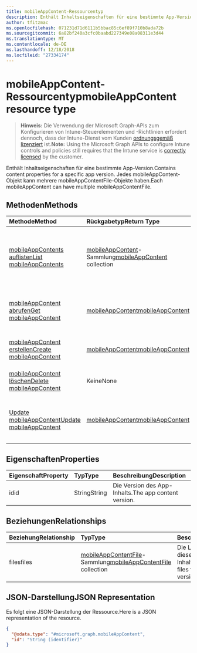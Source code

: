 ```yaml
---
title: mobileAppContent-Ressourcentyp
description: Enthält Inhaltseigenschaften für eine bestimmte App-Version. Jedes mobileAppContent-Objekt kann mehrere mobileAppContentFile-Objekte haben.
author: tfitzmac
ms.openlocfilehash: 071231d71d6111b5bbac85c6ef89f710b8ada72b
ms.sourcegitcommit: 6a82bf240a3cfc0baabd227349e08a08311e3d44
ms.translationtype: MT
ms.contentlocale: de-DE
ms.lasthandoff: 12/18/2018
ms.locfileid: "27334174"
---
```

# <a name="mobileappcontent-resource-type"></a><span data-ttu-id="cc881-104">mobileAppContent-Ressourcentyp</span><span class="sxs-lookup"><span data-stu-id="cc881-104">mobileAppContent resource type</span></span>

> <span data-ttu-id="cc881-105">**Hinweis:** Die Verwendung der Microsoft Graph-APIs zum Konfigurieren von Intune-Steuerelementen und -Richtlinien erfordert dennoch, dass der Intune-Dienst vom Kunden [ordnungsgemäß lizenziert](https://go.microsoft.com/fwlink/?linkid=839381) ist.</span><span class="sxs-lookup"><span data-stu-id="cc881-105">**Note:** Using the Microsoft Graph APIs to configure Intune controls and policies still requires that the Intune service is [correctly licensed](https://go.microsoft.com/fwlink/?linkid=839381) by the customer.</span></span>

<span data-ttu-id="cc881-106">Enthält Inhaltseigenschaften für eine bestimmte App-Version.</span><span class="sxs-lookup"><span data-stu-id="cc881-106">Contains content properties for a specific app version.</span></span> <span data-ttu-id="cc881-107">Jedes mobileAppContent-Objekt kann mehrere mobileAppContentFile-Objekte haben.</span><span class="sxs-lookup"><span data-stu-id="cc881-107">Each mobileAppContent can have multiple mobileAppContentFile.</span></span>
## <a name="methods"></a><span data-ttu-id="cc881-108">Methoden</span><span class="sxs-lookup"><span data-stu-id="cc881-108">Methods</span></span>
|<span data-ttu-id="cc881-109">Methode</span><span class="sxs-lookup"><span data-stu-id="cc881-109">Method</span></span>|<span data-ttu-id="cc881-110">Rückgabetyp</span><span class="sxs-lookup"><span data-stu-id="cc881-110">Return Type</span></span>|<span data-ttu-id="cc881-111">Beschreibung</span><span class="sxs-lookup"><span data-stu-id="cc881-111">Description</span></span>|
|:---|:---|:---|
|[<span data-ttu-id="cc881-112">mobileAppContents auflisten</span><span class="sxs-lookup"><span data-stu-id="cc881-112">List mobileAppContents</span></span>](../api/intune-apps-mobileappcontent-list.md)|<span data-ttu-id="cc881-113">[mobileAppContent](../resources/intune-apps-mobileappcontent.md)-Sammlung</span><span class="sxs-lookup"><span data-stu-id="cc881-113">[mobileAppContent](../resources/intune-apps-mobileappcontent.md) collection</span></span>|<span data-ttu-id="cc881-114">Auflisten von Eigenschaften und Beziehungen der [mobileAppContent](../resources/intune-apps-mobileappcontent.md)-Objekte.</span><span class="sxs-lookup"><span data-stu-id="cc881-114">List properties and relationships of the [mobileAppContent](../resources/intune-apps-mobileappcontent.md) objects.</span></span>|
|[<span data-ttu-id="cc881-115">mobileAppContent abrufen</span><span class="sxs-lookup"><span data-stu-id="cc881-115">Get mobileAppContent</span></span>](../api/intune-apps-mobileappcontent-get.md)|[<span data-ttu-id="cc881-116">mobileAppContent</span><span class="sxs-lookup"><span data-stu-id="cc881-116">mobileAppContent</span></span>](../resources/intune-apps-mobileappcontent.md)|<span data-ttu-id="cc881-117">Lesen von Eigenschaften und Beziehungen des [mobileAppContent](../resources/intune-apps-mobileappcontent.md)-Objekts.</span><span class="sxs-lookup"><span data-stu-id="cc881-117">Read properties and relationships of the [mobileAppContent](../resources/intune-apps-mobileappcontent.md) object.</span></span>|
|[<span data-ttu-id="cc881-118">mobileAppContent erstellen</span><span class="sxs-lookup"><span data-stu-id="cc881-118">Create mobileAppContent</span></span>](../api/intune-apps-mobileappcontent-create.md)|[<span data-ttu-id="cc881-119">mobileAppContent</span><span class="sxs-lookup"><span data-stu-id="cc881-119">mobileAppContent</span></span>](../resources/intune-apps-mobileappcontent.md)|<span data-ttu-id="cc881-120">Erstellen eines neuen [mobileAppContent](../resources/intune-apps-mobileappcontent.md)-Objekts.</span><span class="sxs-lookup"><span data-stu-id="cc881-120">Create a new [mobileAppContent](../resources/intune-apps-mobileappcontent.md) object.</span></span>|
|[<span data-ttu-id="cc881-121">mobileAppContent löschen</span><span class="sxs-lookup"><span data-stu-id="cc881-121">Delete mobileAppContent</span></span>](../api/intune-apps-mobileappcontent-delete.md)|<span data-ttu-id="cc881-122">Keine</span><span class="sxs-lookup"><span data-stu-id="cc881-122">None</span></span>|<span data-ttu-id="cc881-123">Löscht eine [mobileAppContent](../resources/intune-apps-mobileappcontent.md)-Ressource.</span><span class="sxs-lookup"><span data-stu-id="cc881-123">Deletes a [mobileAppContent](../resources/intune-apps-mobileappcontent.md).</span></span>|
|[<span data-ttu-id="cc881-124">Update mobileAppContent</span><span class="sxs-lookup"><span data-stu-id="cc881-124">Update mobileAppContent</span></span>](../api/intune-apps-mobileappcontent-update.md)|[<span data-ttu-id="cc881-125">mobileAppContent</span><span class="sxs-lookup"><span data-stu-id="cc881-125">mobileAppContent</span></span>](../resources/intune-apps-mobileappcontent.md)|<span data-ttu-id="cc881-126">Aktualisieren der Eigenschaften eines [mobileAppContent](../resources/intune-apps-mobileappcontent.md)-Objekts.</span><span class="sxs-lookup"><span data-stu-id="cc881-126">Update the properties of a [mobileAppContent](../resources/intune-apps-mobileappcontent.md) object.</span></span>|

## <a name="properties"></a><span data-ttu-id="cc881-127">Eigenschaften</span><span class="sxs-lookup"><span data-stu-id="cc881-127">Properties</span></span>
|<span data-ttu-id="cc881-128">Eigenschaft</span><span class="sxs-lookup"><span data-stu-id="cc881-128">Property</span></span>|<span data-ttu-id="cc881-129">Typ</span><span class="sxs-lookup"><span data-stu-id="cc881-129">Type</span></span>|<span data-ttu-id="cc881-130">Beschreibung</span><span class="sxs-lookup"><span data-stu-id="cc881-130">Description</span></span>|
|:---|:---|:---|
|<span data-ttu-id="cc881-131">id</span><span class="sxs-lookup"><span data-stu-id="cc881-131">id</span></span>|<span data-ttu-id="cc881-132">String</span><span class="sxs-lookup"><span data-stu-id="cc881-132">String</span></span>|<span data-ttu-id="cc881-133">Die Version des App-Inhalts.</span><span class="sxs-lookup"><span data-stu-id="cc881-133">The app content version.</span></span>|

## <a name="relationships"></a><span data-ttu-id="cc881-134">Beziehungen</span><span class="sxs-lookup"><span data-stu-id="cc881-134">Relationships</span></span>
|<span data-ttu-id="cc881-135">Beziehung</span><span class="sxs-lookup"><span data-stu-id="cc881-135">Relationship</span></span>|<span data-ttu-id="cc881-136">Typ</span><span class="sxs-lookup"><span data-stu-id="cc881-136">Type</span></span>|<span data-ttu-id="cc881-137">Beschreibung</span><span class="sxs-lookup"><span data-stu-id="cc881-137">Description</span></span>|
|:---|:---|:---|
|<span data-ttu-id="cc881-138">files</span><span class="sxs-lookup"><span data-stu-id="cc881-138">files</span></span>|<span data-ttu-id="cc881-139">[mobileAppContentFile](../resources/intune-apps-mobileappcontentfile.md)-Sammlung</span><span class="sxs-lookup"><span data-stu-id="cc881-139">[mobileAppContentFile](../resources/intune-apps-mobileappcontentfile.md) collection</span></span>|<span data-ttu-id="cc881-140">Die Liste der Dateien für diese App-Inhaltsversion.</span><span class="sxs-lookup"><span data-stu-id="cc881-140">The list of files for this app content version.</span></span>|

## <a name="json-representation"></a><span data-ttu-id="cc881-141">JSON-Darstellung</span><span class="sxs-lookup"><span data-stu-id="cc881-141">JSON Representation</span></span>
<span data-ttu-id="cc881-142">Es folgt eine JSON-Darstellung der Ressource.</span><span class="sxs-lookup"><span data-stu-id="cc881-142">Here is a JSON representation of the resource.</span></span>
<!-- {
  "blockType": "resource",
  "keyProperty": "id",
  "@odata.type": "microsoft.graph.mobileAppContent"
}
-->
``` json
{
  "@odata.type": "#microsoft.graph.mobileAppContent",
  "id": "String (identifier)"
}
```



